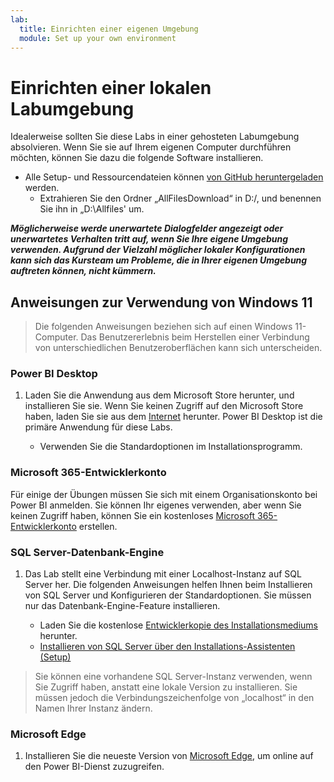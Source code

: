 ```yaml
---
lab:
  title: Einrichten einer eigenen Umgebung
  module: Set up your own environment
---
```


# Einrichten einer lokalen Labumgebung

Idealerweise sollten Sie diese Labs in einer gehosteten Labumgebung absolvieren. Wenn Sie sie auf Ihrem eigenen Computer durchführen möchten, können Sie dazu die folgende Software installieren.

- Alle Setup- und Ressourcendateien können [von GitHub heruntergeladen](https://github.com/MicrosoftLearning/PL-300-Microsoft-Power-BI-Data-Analyst/raw/Main/AllfilesDownload.zip) werden.
  - Extrahieren Sie den Ordner „AllFilesDownload“ in D:/, und benennen Sie ihn in „D:\Allfiles\' um.

***Möglicherweise werde unerwartete Dialogfelder angezeigt oder unerwartetes Verhalten tritt auf, wenn Sie Ihre eigene Umgebung verwenden. Aufgrund der Vielzahl möglicher lokaler Konfigurationen kann sich das Kursteam um Probleme, die in Ihrer eigenen Umgebung auftreten können, nicht kümmern.***

## Anweisungen zur Verwendung von Windows 11

> Die folgenden Anweisungen beziehen sich auf einen Windows 11-Computer. Das Benutzererlebnis beim Herstellen einer Verbindung von unterschiedlichen Benutzeroberflächen kann sich unterscheiden.

### Power BI Desktop

1. Laden Sie die Anwendung aus dem Microsoft Store herunter, und installieren Sie sie. Wenn Sie keinen Zugriff auf den Microsoft Store haben, laden Sie sie aus dem [Internet](https://www.microsoft.com/download/details.aspx?id=58494) herunter. Power BI Desktop ist die primäre Anwendung für diese Labs.

    - Verwenden Sie die Standardoptionen im Installationsprogramm.

### Microsoft 365-Entwicklerkonto

Für einige der Übungen müssen Sie sich mit einem Organisationskonto bei Power BI anmelden. Sie können Ihr eigenes verwenden, aber wenn Sie keinen Zugriff haben, können Sie ein kostenloses [Microsoft 365-Entwicklerkonto](https://developer.microsoft.com/microsoft-365/dev-program) erstellen.

### SQL Server-Datenbank-Engine

1. Das Lab stellt eine Verbindung mit einer Localhost-Instanz auf SQL Server her. Die folgenden Anweisungen helfen Ihnen beim Installieren von SQL Server und Konfigurieren der Standardoptionen. Sie müssen nur das Datenbank-Engine-Feature installieren.

    - Laden Sie die kostenlose [Entwicklerkopie des Installationsmediums](https://www.microsoft.com/sql-server/sql-server-downloads?SilentAuth=1&f=255&MSPPError=-2147217396&rtc=1) herunter.
    - [Installieren von SQL Server über den Installations-Assistenten (Setup)](https://learn.microsoft.com/sql/database-engine/install-windows/install-sql-server-from-the-installation-wizard-setup)

> Sie können eine vorhandene SQL Server-Instanz verwenden, wenn Sie Zugriff haben, anstatt eine lokale Version zu installieren. Sie müssen jedoch die Verbindungszeichenfolge von „localhost“ in den Namen Ihrer Instanz ändern.

### Microsoft Edge

1. Installieren Sie die neueste Version von [Microsoft Edge](https://microsoft.com/edge), um online auf den Power BI-Dienst zuzugreifen.
